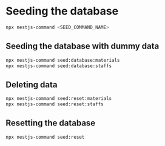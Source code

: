 # Seeding the database

```bash
npx nestjs-command <SEED_COMMAND_NAME>
```

## Seeding the database with dummy data

```bash
npx nestjs-command seed:database:materials
npx nestjs-command seed:database:staffs
```

## Deleting data

```bash
npx nestjs-command seed:reset:materials
npx nestjs-command seed:reset:staffs
```


## Resetting the database

```bash
npx nestjs-command seed:reset
```
